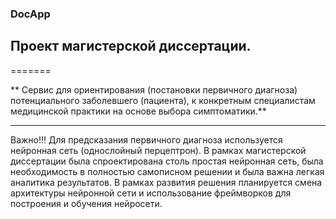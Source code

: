 ### DocApp
## Проект магистерской диссертации. 

=======

** Сервис для ориентирования (постановки первичного диагноза) потенциального заболевшего (пациента), 
к конкретным специалистам медицинской практики на основе выбора симптоматики.**

-------

Важно!!! 
Для предсказания первичного диагноза используется нейронная сеть (однослойный перцептрон).
В рамках магистерской диссертации была спроектирована столь простая нейронная сеть, была необходимость в полностью самописном решении и была важна легкая аналитика результатов.
В рамках развития решения планируется смена архитектуры нейронной сети и использование фреймворков для построения и обучения нейросети.

